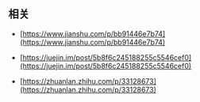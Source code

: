 ## 相关
* [https://www.jianshu.com/p/bb91446e7b74](https://www.jianshu.com/p/bb91446e7b74)

* [https://juejin.im/post/5b8f6c245188255c5546cef0](https://juejin.im/post/5b8f6c245188255c5546cef0)

* [https://zhuanlan.zhihu.com/p/33128673](https://zhuanlan.zhihu.com/p/33128673)